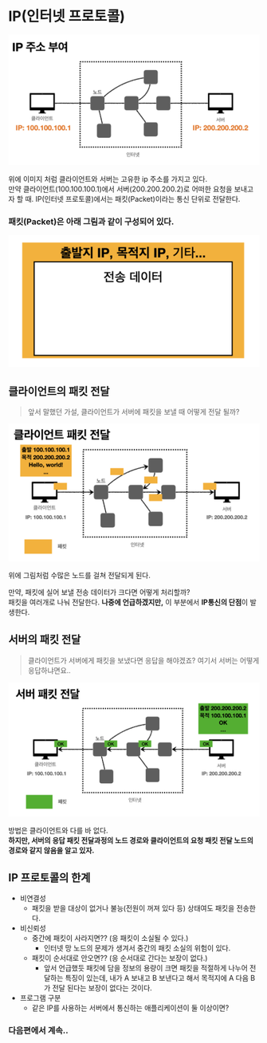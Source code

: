 # IP(인터넷 프로토콜)
<img src="../img/http/IP-주소부여.png" width="700px">

위에 이미지 처럼 클라이언트와 서버는 고유한 ip 주소를 가지고 있다.  
만약 클라이언트(100.100.100.1)에서 서버(200.200.200.2)로 어떠한 요청을 보내고자 할 때. IP(인터넷 프로토콜)에서는 패킷(Packet)이라는 통신 단위로 전달한다.

### 패킷(Packet)은 아래 그림과 같이 구성되어 있다.

<img src="../img/http/패킷-구조.png" width="580px">

## 클라이언트의 패킷 전달
> 앞서 말했던 가설, 클라이언트가 서버에 패킷을 보낼 때 어떻게 전달 될까?

<img src="../img/http/클라이언트-패킷-전달.png" width="580px">

위에 그림처럼 수많은 노드를 걸쳐 전달되게 된다.  

만약, 패킷에 실어 보낼 전송 데이터가 크다면 어떻게 처리할까?  
패킷을 여러개로 나눠 전달한다. __나중에 언급하겠지만,__ 이 부분에서 **IP통신의 단점**이 발생한다.

## 서버의 패킷 전달
> 클라이언트가 서버에게 패킷을 보냈다면 응답을 해야겠죠? 여기서 서버는 어떻게 응답하냐면요.. 

<img src="../img/http/서버-패킷-전달.png" width="580px">

방법은 클라이언트와 다를 바 없다.  
**하지만, 서버의 응답 패킷 전달과정의 노드 경로와 클라이언트의 요청 패킷 전달 노드의 경로와 같지 않음을 알고 있자.**

## IP 프로토콜의 한계
* 비연결성
  * 패킷을 받을 대상이 없거나 불능(전원이 꺼져 있다 등) 상태여도 패킷을 전송한다.
* 비신뢰성
  * 중간에 패킷이 사라지면?? (응 패킷이 소실될 수 있다.)
    * 인터넷 망 노드의 문제가 생겨서 중간의 패킷 소실의 위험이 있다.
  * 패킷이 순서대로 안오면?? (응 순서대로 간다는 보장이 없다.)
    * 앞서 언급했듯 패킷에 담을 정보의 용량이 크면 패킷을 적절하게 나누어 전달하는 특징이 있는데, 내가 A 보내고 B 보낸다고 해서 목적지에 A 다음 B가 전달 된다는 보장이 없다는 것이다.
* 프로그램 구분
  * 같은 IP를 사용하는 서버에서 통신하는 애플리케이션이 둘 이상이면?



### 다음편에서 계속.. 